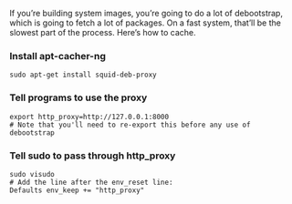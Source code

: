 <!--# set var="title" value="apt caching for debootstrap" -->
<!--# set var="date" value="April 2, 2016" -->

<!--# include file="include/top.html" -->

If you’re building system images, you’re going to do a lot of debootstrap, which is going to fetch a lot of packages. On a fast system, that’ll be the slowest part of the process. Here’s how to cache.

### Install apt-cacher-ng

    sudo apt-get install squid-deb-proxy

### Tell programs to use the proxy

    export http_proxy=http://127.0.0.1:8000
    # Note that you'll need to re-export this before any use of debootstrap

### Tell sudo to pass through http_proxy

    sudo visudo
    # Add the line after the env_reset line:
    Defaults env_keep += "http_proxy"

<!--# include file="include/bottom.html" -->
